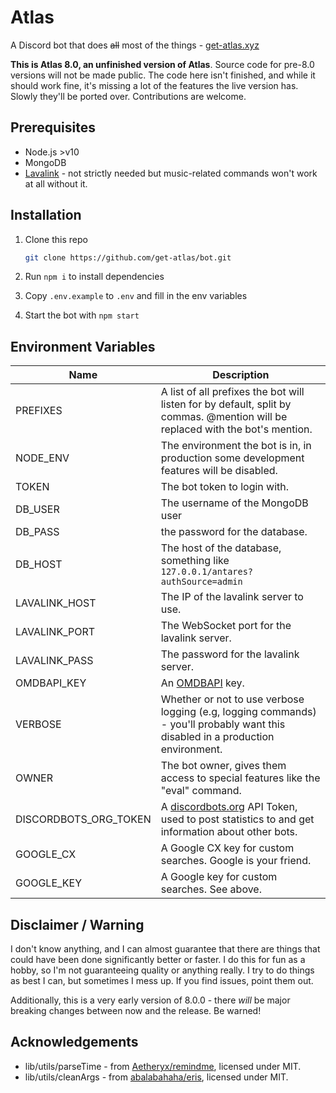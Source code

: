 # Atlas

A Discord bot that does ~~all~~ most of the things - [get-atlas.xyz](https://get-atlas.xyz)

**This is Atlas 8.0, an unfinished version of Atlas**. Source code for pre-8.0 versions will not be made public. The code here isn't finished, and while it should work fine, it's missing a lot of the features the live version has. Slowly they'll be ported over. Contributions are welcome.

## Prerequisites

* Node.js >v10
* MongoDB
* [Lavalink](https://github.com/Frederikam/Lavalink) - not strictly needed but music-related commands won't work at all without it.

## Installation

1. Clone this repo

    ```bash
    git clone https://github.com/get-atlas/bot.git
    ```
2. Run `npm i` to install dependencies

3. Copy `.env.example` to `.env` and fill in the env variables

4. Start the bot with `npm start`

## Environment Variables

| Name          | Description   |
| ------------- | ------------- |
| PREFIXES      | A list of all prefixes the bot will listen for by default, split by commas. @mention will be replaced with the bot's mention. |
| NODE_ENV      | The environment the bot is in, in production some development features will be disabled. |
| TOKEN         | The bot token to login with. |
| DB_USER       | The username of the MongoDB user |
| DB_PASS       | the password for the database. |
| DB_HOST       | The host of the database, something like `127.0.0.1/antares?authSource=admin` |
| LAVALINK_HOST | The IP of the lavalink server to use. |
| LAVALINK_PORT | The WebSocket port for the lavalink server. |
| LAVALINK_PASS | The password for the lavalink server. |
| OMDBAPI_KEY   | An [OMDBAPI](http://omdbapi.com/apikey.aspx) key. |
| VERBOSE       | Whether or not to use verbose logging (e.g, logging commands) - you'll probably want this disabled in a production environment. |
| OWNER         | The bot owner, gives them access to special features like the "eval" command. |
| DISCORDBOTS_ORG_TOKEN | A [discordbots.org](https://discordbots.org/) API Token, used to post statistics to and get information about other bots. |
| GOOGLE_CX | A Google CX key for custom searches. Google is your friend. |
| GOOGLE_KEY | A Google key for custom searches. See above.

## Disclaimer / Warning

I don't know anything, and I can almost guarantee that there are things that could have been done significantly better or faster. I do this for fun as a hobby, so I'm not guaranteeing quality or anything really. I try to do things as best I can, but sometimes I mess up. If you find issues, point them out.

Additionally, this is a very early version of 8.0.0 - there *will* be major breaking changes between now and the release. Be warned!

## Acknowledgements

* lib/utils/parseTime - from [Aetheryx/remindme](https://github.com/Aetheryx/remindme/blob/edb8d301c633379e7fa3d4141226143cc3358906/src/utils/parseTime.js#L1), licensed under MIT.
* lib/utils/cleanArgs - from [abalabahaha/eris](https://github.com/abalabahaha/eris/blob/e6208fa8ab49d526df5276620ac21eb351da3954/lib/structures/Message.js#L147), licensed under MIT.
